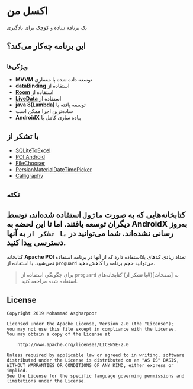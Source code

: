 # اکسل من
یک برنامه ساده و کوچک برای یادگیری

## این برنامه چه‌کار می‌کند؟
<h6 dir="rtl" idذخیره و بازیابی اطلاعات از فایل `اکسل(.xls)` مربوط به خرید و فروش از فروشگاه‌ها را برای کاربر آسان می‌کند.
</h6>

### ویژگی‌ها
- **MVVM** توسعه داده شده با معماری
- **dataBinding** استفاده از
- **[Room](https://developer.android.com/training/data-storage/room)** استفاده از
- **[LiveData](https://developer.android.com/topic/libraries/architecture/livedata)** استفاده از
- **java 8(Lambda)** توسعه یافته با
- ساده‌ترین اجرا ممکن است
- **AndroidX** پیاده سازی کامل با

## با تشکر از
- [SQLiteToExcel](https://github.com/androidmads/SQLite2XL)
- [POI Android](https://github.com/SUPERCILEX/poi-android)
- [FileChooser](https://github.com/alexgasparyan/rxfilechooser)
- [PersianMaterialDateTimePicker](https://github.com/mohamad-amin/PersianMaterialDateTimePicker)
- [Calligraphy](https://github.com/InflationX/Calligraphy)

## نکته
کتابخانه‌هایی که به صورت `ماژول` استفاده شده‌اند، توسط دیگران توسعه یافتند. 
اما تا این لحضه به
**AndroidX**
به‌روز رسانی نشده‌اند.
شما می‌توانید در `با تشکر از` به آنها دسترسی پیدا کنید. 
-----------
کتابخانه
**Apache POI**
تعداد زیادی کدهای بلااستفاده دارد که از آنها در برنامه استفاده نمی‌شود.
با استفاده از
`proguard`
می‌توانید حجم برنامه را کاهش دهید.
> برای چگونگی استفاده از `proguard` به [صفحات](#با تشکر از) کتابخانه‌های استفاده شده مراجعه کنید.

## License
	Copyright 2019 Mohammad Asgharpoor

	Licensed under the Apache License, Version 2.0 (the "License");
	you may not use this file except in compliance with the License.
	You may obtain a copy of the License at

	    http://www.apache.org/licenses/LICENSE-2.0

	Unless required by applicable law or agreed to in writing, software
	distributed under the License is distributed on an "AS IS" BASIS,
	WITHOUT WARRANTIES OR CONDITIONS OF ANY KIND, either express or implied.
	See the License for the specific language governing permissions and
	limitations under the License.
